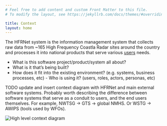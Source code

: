 ```yaml
---
# Feel free to add content and custom Front Matter to this file.
# To modify the layout, see https://jekyllrb.com/docs/themes/#overriding-theme-defaults

title: Context
layout: home
---
```


The HFRNet system is the information management system that collects raw data from ~165 High Frequency Coastla Radar sites around the country and processes it into national products that serve various [users](./users) needs.  

- What is this software project/product/system all about?
- What is it that’s being built?
- How does it fit into the existing environment? (e.g. systems, business processes, etc) -  Who is using it? (users, roles, actors, personas, etc)

TODO update and insert context diagram with HFRNet and main external software systems.  Probably worth describing the difference between software systems that serve as a conduit to users, and the end users themselves.  For example, NWTSG -> GTS -> global NMHS.  Or WSTG -> AWIPS (tools used by WFOs).

![High level context diagram](portals.svg)